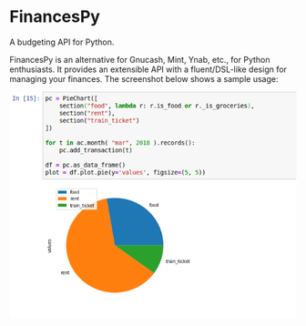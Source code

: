 # FinancesPy
A budgeting API for Python.

FinancesPy is an alternative for Gnucash, Mint, Ynab, etc., for Python enthusiasts. It provides an extensible API with a fluent/DSL-like design for managing your finances. The screenshot below shows a sample usage:

![alt text](https://raw.githubusercontent.com/danilomo/FinancesPy/master/sample.png)
